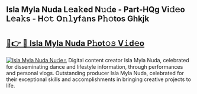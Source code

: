 ## Isla Myla Nuda L𝚎a𝚔ed N𝚞𝚍e - Part-HQg Vi𝚍𝚎o L𝚎a𝚔s - H𝚘𝚝 O𝚗𝚕yf𝚊ns P𝚑𝚘tos Ghkjk

# <h2><a href="http://kf5lr9a.oniu.top/?m=Isla+Myla+Nuda">🔗👉 🔴 Isla Myla Nuda P𝚑ot𝚘𝚜 V𝚒d𝚎o</a></h2>

[![Isla Myla Nuda Nu𝚍e𝚜](https://i.imgur.com/0qMVB7G.gif)](http://kf5lr9a.oniu.top/?m=Isla+Myla+Nuda)
Digital content creator Isla Myla Nuda, celebrated for disseminating dance and lifestyle information, through performances and personal vlogs. Outstanding producer Isla Myla Nuda, celebrated for their exceptional skills and accomplishments in bringing creative projects to life.  
